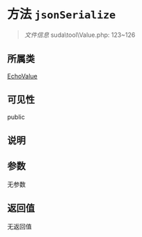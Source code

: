 # 方法 `jsonSerialize`

> *文件信息* suda\tool\Value.php: 123~126

## 所属类 

[EchoValue](../EchoValue.md)

## 可见性

public

## 说明



## 参数


无参数


## 返回值

无返回值
